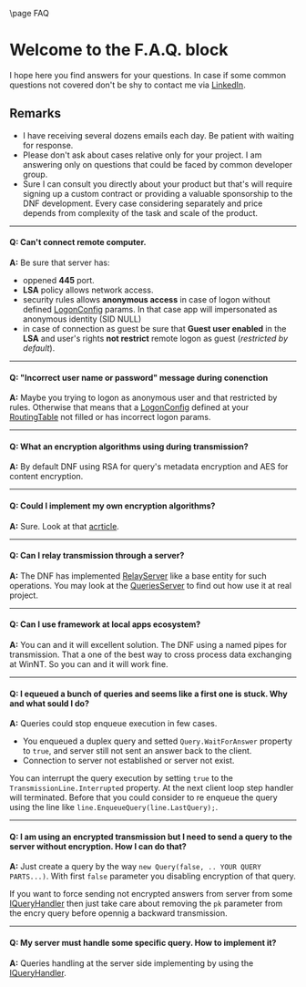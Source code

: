 \page FAQ

# Welcome to the F.A.Q. block
I hope here you find answers for your questions. In case if some common questions not covered don't be shy to contact me via [LinkedIn](https://www.linkedin.com/in/podshyvalov/).

## Remarks
* I have receiving several dozens emails each day. Be patient with waiting for response.
* Please don't ask about cases relative only for your project. I am answering only on questions that could be faced by common developer group. 
* Sure I can consult you directly about your product but that's will require signing up a custom contract or providing a valuable sponsorship to the DNF development. 
Every case considering separately and price depends from complexity of the task and scale of the product.

***

#### Q: Can't connect remote computer.
**A:** Be sure that server has:
- oppened **445** port.
- **LSA** policy allows network access.
- security rules allows **anonymous access** in case of logon without defined [LogonConfig](https://github.com/ElbyFross/doloro-networking-framework/wiki/Instructions#logon-config) params. In that case app will impersonated as anonymous identity (SID NULL)
- in case of connection as guest be sure that **Guest user enabled** in the **LSA** and user's rights **not restrict** remote logon as guest (*restricted by default*).

***

#### Q: "Incorrect user name or password" message during conenction
**A:** Maybe you trying to logon as anonymous user and that restricted by rules. Otherwise that means that a [LogonConfig](https://github.com/ElbyFross/doloro-networking-framework/wiki/Instructions#logon-config) defined at your [RoutingTable](https://github.com/ElbyFross/doloro-networking-framework/wiki/RoutingTable) not filled or has incorrect logon params.

***

#### Q: What an encryption algorithms using during transmission?
**A:** By default DNF using RSA for query's metadata encryption and AES for content encryption.

***

#### Q: Could I implement my own encryption algorithms?
**A:** Sure. Look at that [acrticle](https://github.com/ElbyFross/doloro-networking-framework/wiki/Custom-transmission-encryptor).

***

#### Q: Can I relay transmission through a server?
**A:** The DNF has implemented [RelayServer](https://github.com/ElbyFross/doloro-networking-framework/wiki/RelayServer) like a base entity for such operations. You may look at the [QueriesServer](https://github.com/ElbyFross/doloro-networking-framework/wiki/QueriesServer) to find out how use it at real project.

***

#### Q: Can I use framework at local apps ecosystem?
**A:** You can and it will excellent solution. The DNF using a named pipes for transmission. That a one of the best way to cross process data exchanging at WinNT. So you can and it will work fine.

***

#### Q: I equeued a bunch of queries and seems like a first one is stuck. Why and what sould I do?
**A:** Queries could stop enqueue execution in few cases. 
- You enqueued a duplex query and setted `Query.WaitForAnswer` property to `true`, and server still not sent an answer back to the client. 
- Connection to server not established or server not exist.

You can interrupt the query execution by setting `true` to the `TransmissionLine.Interrupted` property. At the next client loop step handler will terminated. Before that you could consider to re enqueue the query using the line like `line.EnqueueQuery(line.LastQuery);`.

***
#### Q: I am using an encrypted transmission but I need to send a query to the server without encryption. How I can do that?
**A:** Just create a query by the way `new Query(false, .. YOUR QUERY PARTS...)`. With first `false` parameter you disabling encryption of that query.

If you want to force sending not encrypted answers from server from some [IQueryHandler](https://github.com/ElbyFross/doloro-networking-framework/wiki/IQueryHandler) then just take care about removing the `pk` parameter from the encry query before opennig a backward transmission.

***
#### Q: My server must handle some specific query. How to implement it?
**A:** Queries handling at the server side implementing by using the [IQueryHandler](https://github.com/ElbyFross/doloro-networking-framework/wiki/IQueryHandler).